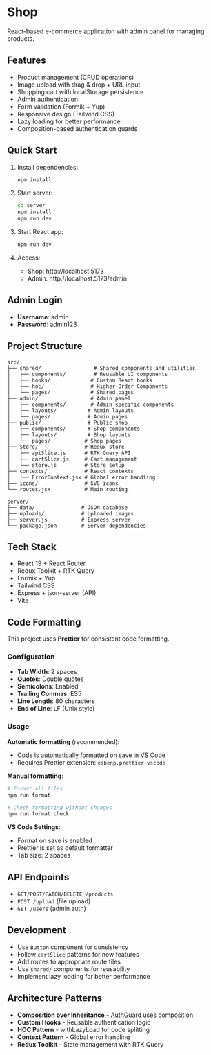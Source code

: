 # Shop

React-based e-commerce application with admin panel for managing products.

## Features

- Product management (CRUD operations)
- Image upload with drag & drop + URL input
- Shopping cart with localStorage persistence
- Admin authentication
- Form validation (Formik + Yup)
- Responsive design (Tailwind CSS)
- Lazy loading for better performance
- Composition-based authentication guards

## Quick Start

1. Install dependencies:

   ```bash
   npm install
   ```

2. Start server:

   ```bash
   cd server
   npm install
   npm run dev
   ```

3. Start React app:

   ```bash
   npm run dev
   ```

4. Access:
   - Shop: http://localhost:5173
   - Admin: http://localhost:5173/admin

## Admin Login

- **Username**: admin
- **Password**: admin123

## Project Structure

```
src/
├── shared/                 # Shared components and utilities
│   ├── components/         # Reusable UI components
│   ├── hooks/             # Custom React hooks
│   ├── hoc/               # Higher-Order Components
│   └── pages/             # Shared pages
├── admin/                 # Admin panel
│   ├── components/        # Admin-specific components
│   ├── layouts/          # Admin layouts
│   └── pages/            # Admin pages
├── public/               # Public shop
│   ├── components/       # Shop components
│   ├── layouts/          # Shop layouts
│   └── pages/           # Shop pages
├── store/               # Redux store
│   ├── apiSlice.js      # RTK Query API
│   ├── cartSlice.js     # Cart management
│   └── store.js         # Store setup
├── contexts/            # React contexts
│   └── ErrorContext.jsx # Global error handling
├── icons/               # SVG icons
└── routes.jsx           # Main routing

server/
├── data/               # JSON database
├── uploads/            # Uploaded images
├── server.js           # Express server
└── package.json        # Server dependencies
```

## Tech Stack

- React 19 + React Router
- Redux Toolkit + RTK Query
- Formik + Yup
- Tailwind CSS
- Express + json-server (API)
- Vite

## Code Formatting

This project uses **Prettier** for consistent code formatting.

### Configuration

- **Tab Width**: 2 spaces
- **Quotes**: Double quotes
- **Semicolons**: Enabled
- **Trailing Commas**: ES5
- **Line Length**: 80 characters
- **End of Line**: LF (Unix style)

### Usage

**Automatic formatting** (recommended):

- Code is automatically formatted on save in VS Code
- Requires Prettier extension: `esbenp.prettier-vscode`

**Manual formatting**:

```bash
# Format all files
npm run format

# Check formatting without changes
npm run format:check
```

**VS Code Settings**:

- Format on save is enabled
- Prettier is set as default formatter
- Tab size: 2 spaces

## API Endpoints

- `GET/POST/PATCH/DELETE /products`
- `POST /upload` (file upload)
- `GET /users` (admin auth)

## Development

- Use `Button` component for consistency
- Follow `cartSlice` patterns for new features
- Add routes to appropriate route files
- Use `shared/` components for reusability
- Implement lazy loading for better performance

## Architecture Patterns

- **Composition over Inheritance** - AuthGuard uses composition
- **Custom Hooks** - Reusable authentication logic
- **HOC Pattern** - withLazyLoad for code splitting
- **Context Pattern** - Global error handling
- **Redux Toolkit** - State management with RTK Query
